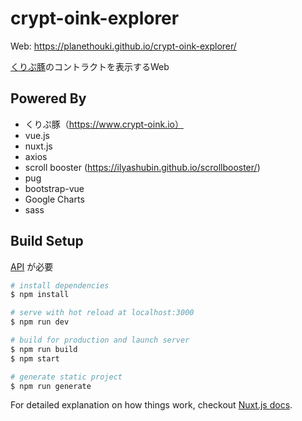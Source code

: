 # crypt-oink-explorer

Web: https://planethouki.github.io/crypt-oink-explorer/

[くりぷ豚](https://www.crypt-oink.io)のコントラクトを表示するWeb

## Powered By

- くりぷ豚（https://www.crypt-oink.io）
- vue.js
- nuxt.js
- axios
- scroll booster (https://ilyashubin.github.io/scrollbooster/)
- pug
- bootstrap-vue
- Google Charts
- sass


## Build Setup

[API](https://github.com/planethouki/crypt-oink-explorer-api/) が必要

``` bash
# install dependencies
$ npm install

# serve with hot reload at localhost:3000
$ npm run dev

# build for production and launch server
$ npm run build
$ npm start

# generate static project
$ npm run generate
```

For detailed explanation on how things work, checkout [Nuxt.js docs](https://nuxtjs.org).
